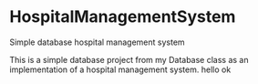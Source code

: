 # HospitalManagementSystem
Simple database hospital management system

This is a simple database project from my Database class as an implementation of a hospital management system.
hello
ok
